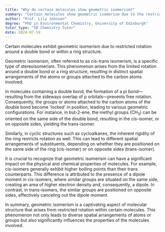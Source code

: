 ```yaml
---
title: "Why do certain molecules show geometric isomerism?"
summary: "Certain molecules show geometric isomerism due to the restricted rotation around a double bond or a ring structure."
author: "Prof. Lily Johnson"
degree: "PhD in Environmental Chemistry, University of Edinburgh"
tutor_type: "IB Chemistry Tutor"
date: 2024-07-19
---
```


Certain molecules exhibit geometric isomerism due to restricted rotation around a double bond or within a ring structure.

Geometric isomerism, often referred to as cis-trans isomerism, is a specific type of stereoisomerism. This phenomenon arises from the limited rotation around a double bond or a ring structure, resulting in distinct spatial arrangements of the atoms or groups attached to the carbon atoms involved.

In molecules containing a double bond, the formation of a pi bond—resulting from the sideways overlap of p orbitals—prevents free rotation. Consequently, the groups or atoms attached to the carbon atoms of the double bond become 'locked' in position, leading to various geometric configurations. For instance, in but-2-ene, the methyl groups ($\text{CH}_3$) can be oriented on the same side of the double bond, resulting in the cis-isomer, or on opposite sides, yielding the trans-isomer.

Similarly, in cyclic structures such as cycloalkanes, the inherent rigidity of the ring restricts rotation as well. This can lead to different spatial arrangements of substituents, depending on whether they are positioned on the same side of the ring (cis-isomer) or on opposite sides (trans-isomer).

It is crucial to recognize that geometric isomerism can have a significant impact on the physical and chemical properties of molecules. For example, cis-isomers generally exhibit higher boiling points than their trans counterparts. This difference is attributed to the presence of a dipole moment in cis-isomers, where similar groups are situated on the same side, creating an area of higher electron density and, consequently, a dipole. In contrast, in trans-isomers, the similar groups are positioned on opposite sides, effectively canceling out the dipole moment.

In summary, geometric isomerism is a captivating aspect of molecular structure that arises from restricted rotation within certain molecules. This phenomenon not only leads to diverse spatial arrangements of atoms or groups but also significantly influences the properties of the molecules involved.
    